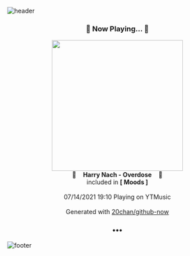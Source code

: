 ![header](https://capsule-render.vercel.app/api?type=wave&height=170&section=header&text=Hi.%20I'm%20SHIFT&fontColor=090707&fontAlignX=45&fontAlignY=65&fontSize=100)

<h3 align="center">🎵 Now Playing... 🎵</h3>
<p align="center">
  <a href="https://music.youtube.com/watch?v=Y7F3VodW01o">
    <img width="300" src="https://lh3.googleusercontent.com/2PY0hdZ0rxHuFxPDfoLwOIFwc_OoLWEbpIZKY6DL_qCiukBGechEpP3i2-f3hkJsOxVxEA7FfoRU6slG">
  </a>
  <br>
  🎵&nbsp&nbsp&nbsp <b>Harry Nach - Overdose</b> &nbsp&nbsp&nbsp🎵
  <br>
  included in <b>[ Moods ]</b>
  
  <br />
  <br />
  07/14/2021 19:10 Playing on YTMusic
  <br />
  <br />
  Generated with <a href="https://github.com/20chan/github-now">20chan/github-now</a>
</p>

<h3 align="center">•••</h3>

![footer](https://capsule-render.vercel.app/api?type=wave&height=150&section=footer)
